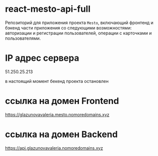 # react-mesto-api-full
Репозиторий для приложения проекта `Mesto`, включающий фронтенд и бэкенд части приложения со следующими возможностями: авторизации и регистрации пользователей, операции с карточками и пользователями. 
  
# IP адрес сервера
51.250.25.213

в настоящий момент бекенд проекта остановлен

# ссылка на домен Frontend
https://glazunovavaleria.mesto.nomoredomains.xyz

# ссылка на домен Backend
https://api.glazunovavaleria.nomoredomains.xyz

